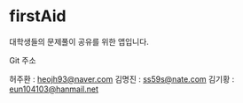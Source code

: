 # firstAid

대학생들의 문제풀이 공유를 위한 앱입니다.

Git 주소

허주환 : heojh93@naver.com
김명진 : ss59s@nate.com
김기황 : eun104103@hanmail.net
